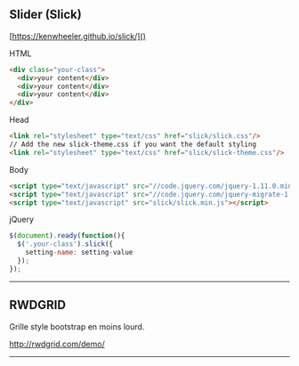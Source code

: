 ## Slider (Slick) 
[https://kenwheeler.github.io/slick/]()

HTML
``` html
<div class="your-class">
  <div>your content</div>
  <div>your content</div>
  <div>your content</div>
</div>
```

Head
``` html
<link rel="stylesheet" type="text/css" href="slick/slick.css"/>
// Add the new slick-theme.css if you want the default styling
<link rel="stylesheet" type="text/css" href="slick/slick-theme.css"/>
```

Body
```html
<script type="text/javascript" src="//code.jquery.com/jquery-1.11.0.min.js"></script>
<script type="text/javascript" src="//code.jquery.com/jquery-migrate-1.2.1.min.js"></script>
<script type="text/javascript" src="slick/slick.min.js"></script>
```

jQuery
```js
$(document).ready(function(){
  $('.your-class').slick({
    setting-name: setting-value
  });
});
```
___

## RWDGRID

Grille style bootstrap en moins lourd.

http://rwdgrid.com/demo/
___

